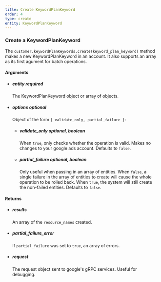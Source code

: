 ```yaml
---
title: Create KeywordPlanKeyword 
order: 4
type: create
entity: KeywordPlanKeyword 
---
```


### Create a KeywordPlanKeyword 

The `customer.keywordPlanKeywords.create(keyword_plan_keyword)` method makes a new KeywordPlanKeyword in an account. It also supports an array as its first agument for batch operations.


#### Arguments

-   ##### entity _required_ 
    The KeywordPlanKeyword object or array of objects.
-   ##### options _optional_
    Object of the form `{ validate_only, partial_failure }`:
    -   ##### validate_only _optional, boolean_ 
        When `true`, only checks whether the operation is valid. Makes no changes to your google ads account. Defaults to `false`.
    -   ##### partial_failure _optional, boolean_
        Only useful when passing in an array of entities. When `false`, a single failure in the array of entities to create will cause the whole operation to be rolled back. When `true`, the system will still create the non-failed entities. Defaults to `false`.


#### Returns

-   ##### results
    An array of the `resource_names` created.
-   ##### partial_failure_error
    If `partial_failure` was set to `true`, an array of errors.
-   ##### request
    The request object sent to google's gRPC services. Useful for debugging.
